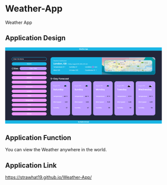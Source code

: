 # Weather-App
Weather App

## Application Design
![A user can store upcoming small work events to cycle through and list out for the work day.](./assets/css/images/designs/WeatherAppBlue.png)

## Application Function

You can view the Weather anywhere in the world.

## Application Link
https://strawhat19.github.io/Weather-App/